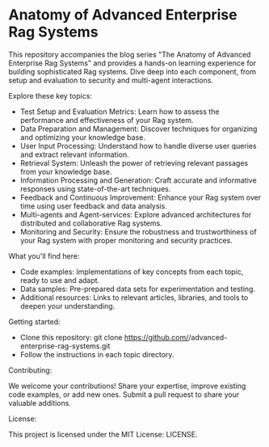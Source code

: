 # Anatomy of Advanced Enterprise Rag Systems

This repository accompanies the blog series "The Anatomy of Advanced Enterprise Rag Systems" and provides a hands-on learning experience for building sophisticated Rag systems. Dive deep into each component, from setup and evaluation to security and multi-agent interactions.

Explore these key topics:

- Test Setup and Evaluation Metrics: Learn how to assess the performance and effectiveness of your Rag system.
- Data Preparation and Management: Discover techniques for organizing and optimizing your knowledge base.
- User Input Processing: Understand how to handle diverse user queries and extract relevant information.
- Retrieval System: Unleash the power of retrieving relevant passages from your knowledge base.
- Information Processing and Generation: Craft accurate and informative responses using state-of-the-art techniques.
- Feedback and Continuous Improvement: Enhance your Rag system over time using user feedback and data analysis.
- Multi-agents and Agent-services: Explore advanced architectures for distributed and collaborative Rag systems.
- Monitoring and Security: Ensure the robustness and trustworthiness of your Rag system with proper monitoring and security practices.

What you'll find here:

- Code examples: Implementations of key concepts from each topic, ready to use and adapt.
- Data samples: Pre-prepared data sets for experimentation and testing.
- Additional resources: Links to relevant articles, libraries, and tools to deepen your understanding.

Getting started:

- Clone this repository: git clone https://github.com/<username>/advanced-enterprise-rag-systems.git
- Follow the instructions in each topic directory.

Contributing:

We welcome your contributions! Share your expertise, improve existing code examples, or add new ones. Submit a pull request to share your valuable additions.

License:

This project is licensed under the MIT License: LICENSE.
